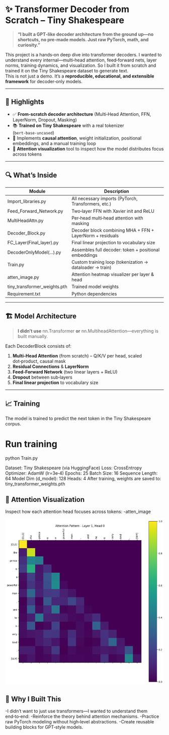 # ✨ Transformer Decoder from Scratch – Tiny Shakespeare

> **“I built a GPT‑like decoder architecture from the ground up—no shortcuts, no pre‑made models. Just raw PyTorch, math, and curiosity.”**

This project is a hands‑on deep dive into transformer decoders. I wanted to understand every internal—multi‑head attention, feed‑forward nets, layer norms, training dynamics, and visualization. So I built it from scratch and trained it on the Tiny Shakespeare dataset to generate text.  
This is not just a demo. It’s a **reproducible, educational, and extensible framework** for decoder‑only models.

---

## 📌 Highlights

- ✅ **From‑scratch decoder architecture** (Multi‑Head Attention, FFN, LayerNorm, Dropout, Masking)  
- 📚 **Trained on Tiny Shakespeare** with a real tokenizer (`bert‑base‑uncased`)  
- 🎯 Implements **causal attention**, weight initialization, positional embeddings, and a manual training loop  
- 🎨 **Attention visualization** tool to inspect how the model distributes focus across tokens  

---

## 🔍 What’s Inside

| Module                                   | Description                                               |
|------------------------------------------|-----------------------------------------------------------|
| Import_libraries.py                      | All necessary imports (PyTorch, Transformers, etc.)       |
| Feed_Forward_Network.py                  | Two‑layer FFN with Xavier init and ReLU                   |
| MultiHeadAttn.py                         | Per‑head multi‑head attention with masking                |
| Decoder_Block.py                         | Decoder block combining MHA + FFN + LayerNorm + residuals |
| FC_Layer(Final_layer).py                 | Final linear projection to vocabulary size                |
| DecoderOnlyModel(...).py                 | Assembles full decoder: token + positional embeddings     |
| Train.py                                 | Custom training loop (tokenization → dataloader → train)  |
| atten_image.py                           | Attention heatmap visualizer per layer & head             |
| tiny_transformer_weights.pth             | Trained model weights                                     |
| Requirement.txt                          | Python dependencies                                       |

---

## 🏗️ Model Architecture

> **I didn’t use** nn.Transformer **or** nn.MultiheadAttention—everything is built manually.

Each DecoderBlock consists of:

1. **Multi‑Head Attention** (from scratch) – Q/K/V per head, scaled dot‑product, causal mask  
2. **Residual Connections** & **LayerNorm**  
3. **Feed‑Forward Network** (two linear layers + ReLU)  
4. **Dropout** between sub‑layers  
5. **Final linear projection** to vocabulary size  

---

## 📈 Training

The model is trained to predict the next token in the Tiny Shakespeare corpus.

# Run training
python Train.py

Dataset: Tiny Shakespeare (via HuggingFace)
Loss: CrossEntropy
Optimizer: AdamW (lr=3e‑4)
Epochs: 25
Batch Size: 16
Sequence Length: 64
Model Dim (d_model): 128
Heads: 4
After training, weights are saved to:
tiny_transformer_weights.pth


## 🎨 Attention Visualization
Inspect how each attention head focuses across tokens:
-atten_image

![Transformer Decoder Architecture](https://raw.githubusercontent.com/Umang-projects/-Transformer-Decoder-from-Scratch-Tiny-Shakespeare-/main/atten_image.png)


## 🤔 Why I Built This
-I didn’t want to just use transformers—I wanted to understand them end‑to‑end:
-Reinforce the theory behind attention mechanisms.
-Practice raw PyTorch modeling without high‑level abstractions.
-Create reusable building blocks for GPT‑style models.
